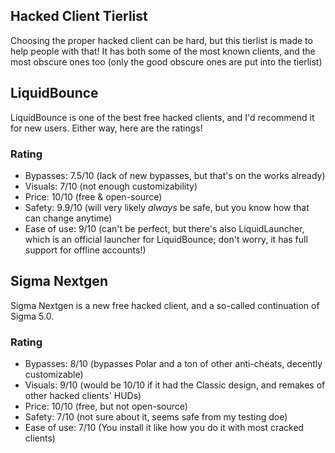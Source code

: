 ## Hacked Client Tierlist
Choosing the proper hacked client can be hard, but this tierlist is made to help people with that! It has both some of the most known clients, and the most obscure ones too (only the good obscure ones are put into the tierlist)

## LiquidBounce
LiquidBounce is one of the best free hacked clients, and I'd recommend it for new users. Either way, here are the ratings!
### Rating
- Bypasses: 7.5/10 (lack of new bypasses, but that's on the works already)
- Visuals: 7/10 (not enough customizability)
- Price: 10/10 (free & open-source)
- Safety: 9.9/10 (will very likely *always* be safe, but you know how that can change anytime)
- Ease of use: 9/10 (can't be perfect, but there's also LiquidLauncher, which is an official launcher for LiquidBounce; don't worry, it has full support for offline accounts!)

## Sigma Nextgen
Sigma Nextgen is a new free hacked client, and a so-called continuation of Sigma 5.0.
### Rating
- Bypasses: 8/10 (bypasses Polar and a ton of other anti-cheats, decently customizable)
- Visuals: 9/10 (would be 10/10 if it had the Classic design, and remakes of other hacked clients' HUDs)
- Price: 10/10 (free, but not open-source)
- Safety: 7/10 (not sure about it, seems safe from my testing doe)
- Ease of use: 7/10 (You install it like how you do it with most cracked clients)
